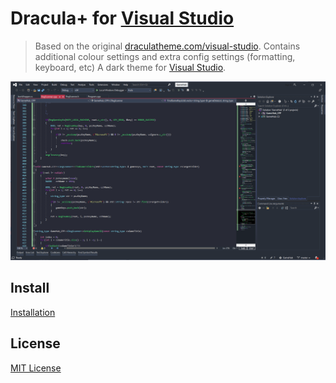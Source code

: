 # Dracula+ for [Visual Studio](http://visualstudio.com)

> Based on the original [draculatheme.com/visual-studio](https://draculatheme.com/visual-studio).
> Contains additional colour settings and extra config settings (formatting, keyboard, etc)
> A dark theme for [Visual Studio](http://visualstudio.com).

![Screenshot](./screenshot.png)

## Install

[Installation](./INSTALL)

## License

[MIT License](./LICENSE)
